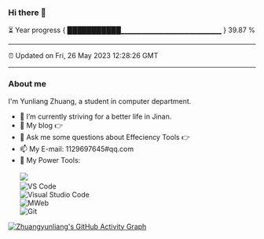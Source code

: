 ### Hi there 👋

⏳ Year progress { ███████████▁▁▁▁▁▁▁▁▁▁▁▁▁▁▁▁▁▁▁ } 39.87 %

---

⏰ Updated on Fri, 26 May 2023 12:28:26 GMT

---

### About me      

I'm Yunliang Zhuang, a student in computer department.    

- 🔭 I’m currently striving for a better life in Jinan.     
- 🤔 My blog 👉        
- 💬 Ask me some questions about Effeciency Tools 👉 
- 📫 My E-mail: 1129697645#qq.com          
- 🔧 My Power Tools: </br>   
![](https://img.shields.io/badge/%E5%86%99%E4%BD%9C%E5%B7%A5%E5%85%B7-VS%20Code-blue)     
![VS Code](https://img.shields.io/badge/%E5%86%99%E4%BD%9C%E5%B7%A5%E5%85%B7-VS%20Code-blue)     
![Visual Studio Code](https://img.shields.io/badge/Visual_Studio_Code-007ACC?style=flat-square&logo=Visual-Studio-Code&logoColor=white)       
![MWeb](https://img.shields.io/badge/%E5%9B%BE%E5%BA%8A-MWeb-lightgrey)          
![Git](https://img.shields.io/badge/-Git-black?style=plastic&logo=git)     

[![Zhuangyunliang's GitHub Activity Graph](https://activity-graph.herokuapp.com/graph?username=Zhuangyunliang&theme=xcode)](https://github.com/Zhuangyunliang)

